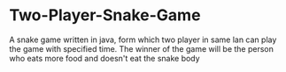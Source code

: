 # Two-Player-Snake-Game
A snake game written in java, form which two player in same lan can play the game with specified time. The winner of the game will be the person who eats more food and doesn't eat the snake body
